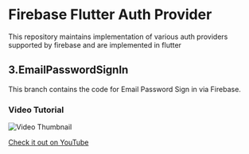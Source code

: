 # Firebase Flutter Auth Provider

This repository maintains implementation of various auth providers supported by firebase and are implemented in flutter

## 3.EmailPasswordSignIn

This branch contains the code for Email Password Sign in via Firebase.

### Video Tutorial
![Video Thumbnail](https://i9.ytimg.com/vi/jDWNNcncY2o/mqdefault.jpg?v=620bd9e2&sqp=CJS_r5AG&rs=AOn4CLAhyujZY0k3SyO1g94WviRs7UG1Sw)

[Check it out on YouTube](https://www.youtube.com/watch?v=jDWNNcncY2o)

